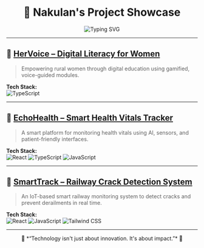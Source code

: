 <h1 align="center">🚀 Nakulan's Project Showcase</h1>

<p align="center">
  <img src="https://readme-typing-svg.demolab.com?font=Fira+Code&size=24&duration=3000&pause=1000&color=00B5D8&center=true&vCenter=true&width=435&lines=Crafting+Code+for+Social+Change+🌍;IoT+%7C+AI+%7C+Web+%7C+Flutter+%7C+Impact+Projects" alt="Typing SVG" />
</p>

---

## 🌸 [HerVoice – Digital Literacy for Women](https://github.com/Nakulan12/hervoice-slytherin)
> Empowering rural women through digital education using gamified, voice-guided modules.

**Tech Stack:**  
![TypeScript](https://img.shields.io/badge/-TypeScript-3178c6?logo=typescript&logoColor=white&style=for-the-badge)

---

## 💓 [EchoHealth – Smart Health Vitals Tracker](https://github.com/Nakulan12/echohealth)
> A smart platform for monitoring health vitals using AI, sensors, and patient-friendly interfaces.

**Tech Stack:**  
![React](https://img.shields.io/badge/-React-61DAFB?logo=react&logoColor=black&style=for-the-badge)
![TypeScript](https://img.shields.io/badge/-TypeScript-3178c6?logo=typescript&logoColor=white&style=for-the-badge)
![JavaScript](https://img.shields.io/badge/-JavaScript-F7DF1E?logo=javascript&logoColor=black&style=for-the-badge)

---

## 🚄 [SmartTrack – Railway Crack Detection System](https://github.com/Nakulan12/SmartTrack-)
> An IoT-based smart railway monitoring system to detect cracks and prevent derailments in real time.

**Tech Stack:**  
![React](https://img.shields.io/badge/-React-61DAFB?logo=react&logoColor=black&style=for-the-badge)
![JavaScript](https://img.shields.io/badge/-JavaScript-F7DF1E?logo=javascript&logoColor=black&style=for-the-badge)
![Tailwind CSS](https://img.shields.io/badge/-TailwindCSS-06B6D4?logo=tailwind-css&logoColor=white&style=for-the-badge)

---

<p align="center">
  🌟 *“Technology isn't just about innovation. It's about impact.”* 🌟
</p>
